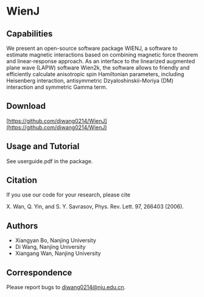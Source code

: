 # WienJ

## Capabilities 
We present an open-source software package WIENJ, a software to estimate magnetic interactions based on combining magnetic force theorem and linear-response approach.  As an interface to the linearized augmented plane wave (LAPW) software Wien2k, the software allows to friendly and efficiently calculate anisotropic spin Hamiltonian parameters, including Heisenberg interaction, antisymmetric Dzyaloshinskii-Moriya (DM) interaction and symmetric Gamma term. 

## Download
[https://github.com/diwang0214/WienJ](https://github.com/diwang0214/WienJ)

## Usage and Tutorial
See userguide.pdf in the package.

## Citation
If you use our code for your research, please cite  

X. Wan, Q. Yin, and S. Y. Savrasov, Phys. Rev. Lett. 97, 266403 (2006).

## Authors
* Xiangyan Bo, Nanjing University
* Di Wang, Nanjing University
* Xiangang Wan, Nanjing University

## Correspondence
Please report bugs to diwang0214@nju.edu.cn.
